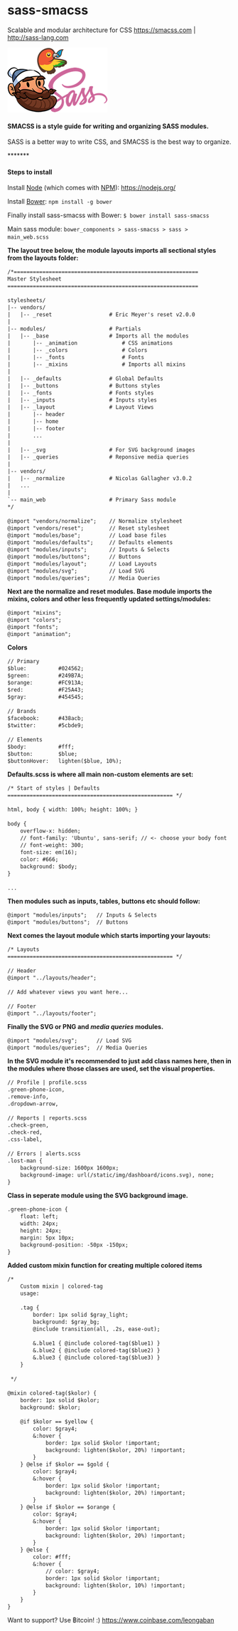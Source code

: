 # sass-smacss
Scalable and modular architecture for CSS https://smacss.com | http://sass-lang.com

![Bower, SMACSS, SASS](https://raw.githubusercontent.com/leongaban/github_images/master/bower-jack-sass.png)

#### SMACSS is a style guide for writing and organizing SASS modules.
<p>SASS is a better way to write CSS, and SMACSS is the best way to organize.</p>
*******

#### Steps to install

Install <a href="https://nodejs.org/">Node</a> (which comes with <a href="https://www.npmjs.com/">NPM</a>): https://nodejs.org/

Install <a href="http://bower.io">Bower</a>: `npm install -g bower`

Finally install sass-smacss with Bower: `$ bower install sass-smacss`

Main sass module: `bower_components > sass-smacss > sass > main_web.scss`

<strong>The layout tree below, the module layouts imports all sectional styles from the layouts folder:</strong>

```
/*==========================================================
Master Stylesheet 
============================================================

stylesheets/
|-- vendors/
|   |-- _reset       	    	# Eric Meyer's reset v2.0.0
|
|-- modules/            	    # Partials
|   |-- _base           	    # Imports all the modules
|   	|-- _animation      	    # CSS animations
|   	|-- _colors         	    # Colors
|   	|-- _fonts          	    # Fonts
|   	|-- _mixins         	    # Imports all mixins
|
|   |-- _defaults       	    # Global Defaults
|   |-- _buttons         	    # Buttons styles
|   |-- _fonts         	    	# Fonts styles
|   |-- _inputs          	    # Inputs styles
|   |-- _layout         	    # Layout Views
|   	|-- header
|   	|-- home
|   	|-- footer
|   	...
|
|   |-- _svg					# For SVG background images
|   |-- _queries				# Reponsive media queries
|
|-- vendors/
|   |-- _normalize      	    # Nicolas Gallagher v3.0.2
|   ...
|
`-- main_web				    # Primary Sass module
*/

@import "vendors/normalize"; 	// Normalize stylesheet
@import "vendors/reset";		// Reset stylesheet
@import "modules/base";			// Load base files
@import "modules/defaults";		// Defaults elements
@import "modules/inputs";		// Inputs & Selects
@import "modules/buttons";		// Buttons
@import "modules/layout";		// Load Layouts
@import "modules/svg";			// Load SVG
@import "modules/queries";		// Media Queries
```

<strong>Next are the normalize and reset modules. Base module imports the mixins, colors and other less frequently updated settings/modules:</strong>

```
@import "mixins";
@import "colors";
@import "fonts";
@import "animation";
```

<strong>Colors</strong>
```
// Primary
$blue: 			#024562;
$green: 		#249B7A;
$orange: 		#FC913A;
$red: 			#F25A43;
$gray:			#454545;

// Brands
$facebook: 		#438acb;
$twitter: 		#5cbde9;

// Elements
$body: 			#fff;
$button: 		$blue;
$buttonHover:	lighten($blue, 10%);
```

<strong>Defaults.scss is where all main non-custom elements are set:</strong>

```
/* Start of styles | Defaults
==================================================== */

html, body { width: 100%; height: 100%; } 

body {
	overflow-x: hidden;
    // font-family: 'Ubuntu', sans-serif; // <- choose your body font
	// font-weight: 300;
    font-size: em(16);
    color: #666;
	background: $body;
}

...
```

<strong>Then modules such as inputs, tables, buttons etc should follow:</strong>
```
@import "modules/inputs";	// Inputs & Selects
@import "modules/buttons";	// Buttons
```

<strong>Next comes the layout module which starts importing your layouts:</strong>
```
/* Layouts
==================================================== */

// Header
@import "../layouts/header";

// Add whatever views you want here...

// Footer
@import "../layouts/footer";
```

<strong>Finally the SVG or PNG and <i>media queries</i> modules.</strong>
```
@import "modules/svg";		// Load SVG
@import "modules/queries";	// Media Queries
```

<strong>In the SVG module it's recommended to just add class names here, then in the modules where those classes are used, set the visual properties.</strong>

```
// Profile | profile.scss
.green-phone-icon,
.remove-info,
.dropdown-arrow,

// Reports | reports.scss
.check-green,
.check-red,
.css-label,

// Errors | alerts.scss
.lost-man {
	background-size: 1600px 1600px;
	background-image: url(/static/img/dashboard/icons.svg), none;
}
```

<strong>Class in seperate module using the SVG background image.</strong>
```
.green-phone-icon {
	float: left;
	width: 24px;
	height: 24px;
	margin: 5px 10px;
	background-position: -50px -150px;
}
```

<strong>Added custom mixin function for creating multiple colored items</strong>
```
/*
    Custom mixin | colored-tag
    usage:

    .tag {
        border: 1px solid $gray_light;
        background: $gray_bg;
        @include transition(all, .2s, ease-out);

        &.blue1 { @include colored-tag($blue1) }
        &.blue2 { @include colored-tag($blue2) }
        &.blue3 { @include colored-tag($blue3) }
    }

 */

@mixin colored-tag($kolor) {
    border: 1px solid $kolor;
    background: $kolor;

    @if $kolor == $yellow {
        color: $gray4;
        &:hover {
            border: 1px solid $kolor !important;
            background: lighten($kolor, 20%) !important;
        }
    } @else if $kolor == $gold {
        color: $gray4;
        &:hover {
            border: 1px solid $kolor !important;
            background: lighten($kolor, 20%) !important;
        }
    } @else if $kolor == $orange {
        color: $gray4;
        &:hover {
            border: 1px solid $kolor !important;
            background: lighten($kolor, 20%) !important;
        }
    } @else {
        color: #fff;
        &:hover {
            // color: $gray4;
            border: 1px solid $kolor !important;
            background: lighten($kolor, 10%) !important;
        }
    }
}
```

Want to support? Use ฿itcoin! :) https://www.coinbase.com/leongaban


